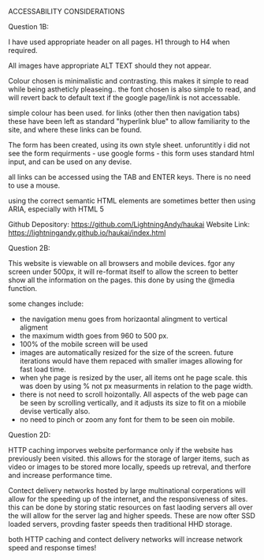 ACCESSABILITY CONSIDERATIONS

Question 1B:

I have used appropriate header on all pages. H1 through to H4 when required. 

All images have appropriate ALT TEXT should they not appear.

Colour chosen is minimalistic and contrasting. this makes it simple to read while being astheticly pleaseing.. the font chosen is also simple to read, and will revert back to default text if the google page/link is not accessable. 

simple colour has been used. for links (other then then navigation tabs) these have been left as standard "hyperlink blue" to allow familiarity to the site, and where these links can be found. 

The form has been created, using its own style sheet. unforuntitly i did not see the form requirments - use google forms - this form uses standard html input, and can be used on any devise. 

all links can be accessed using the TAB and ENTER keys. There is no need to use a mouse. 

using the correct semantic HTML elements are sometimes better then using ARIA, especially with HTML 5

Github Depository: https://github.com/LightningAndy/haukai
Website Link: https://lightningandy.github.io/haukai/index.html

Question 2B:

This website is viewable on all browsers and mobile devices. fgor any screen under 500px, it will re-format itself to allow the screen to better show all the information on the pages. this done by using the @media function. 

some changes include: 
 - the navigation menu goes from horizaontal alingment to vertical aligment
 - the maximum width goes from 960 to 500 px.
 - 100% of the mobile screen will be used
 - images are automatically resized for the size of the screen. future iterations would have them repaced with smaller images allowing for fast load time. 
 - when yhe page is resized by the user, all items ont he page scale. this was doen by using % not px measurments in relation to the page width. 
 - there is not need to scroll hoizontally. All aspects of the web page can be seen by scrolling vertically, and it adjusts its size to fit on a miobile devise vertically also. 
 - no need to pinch or zoom any font for them to be seen oin mobile. 

Question 2D:

HTTP caching imporves website performance only if the website has previously been visited. this allows for the storage of larger items, such as video or images to be stored more locally, speeds up retreval, and therfore and increase performance time. 

Contect delivery networks hosted by large multinational corperations will allow for the speeding up of the internet, and the responsiveness of sites. this can be done by storing static resources on fast laoding servers all over the will allow for the server lag and higher speeds. These are now ofter SSD loaded servers, provding faster speeds then traditional HHD storage. 

both HTTP caching and contect delivery networks will increase network speed and response times!